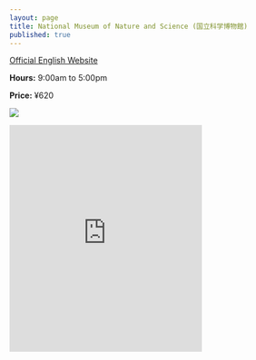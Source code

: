 ```yaml
---
layout: page
title: National Museum of Nature and Science (国立科学博物館)
published: true
---
```

[Official English Website](http://www.kahaku.go.jp/english/)

**Hours:** 9:00am to 5:00pm

**Price:** ¥620

<a href="http://www.kahaku.go.jp/english/userguide/access/imgs/aar_map.gif"><img src="http://www.kahaku.go.jp/english/userguide/access/imgs/aar_map.gif"></a>

<div class="mapouter"><div class="gmap_canvas"><iframe width="339" height="400" id="gmap_canvas" src="https://maps.google.com/maps?q=National Museum of Nature and Science&t=&z=15&ie=UTF8&iwloc=&output=embed" frameborder="0" scrolling="no" marginheight="0" marginwidth="0"></iframe></div><a href="https://www.embedgooglemap.net">embedgooglemap.net</a><style>.mapouter{overflow:hidden;height:400px;width:339px;}.gmap_canvas {background:none!important;height:400px;width:339px;}</style></div>